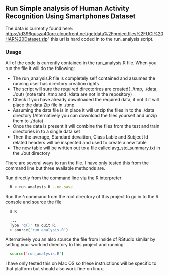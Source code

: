## Run Simple analysis of Human Activity Recognition Using Smartphones Dataset

The data is currently found here:
  https://d396qusza40orc.cloudfront.net/getdata%2Fprojectfiles%2FUCI%20HAR%20Dataset.zip"
 this url is hard coded in to the run_analysis script.

### Usage
All of the code is currently contained in the run_analysis.R file. When you run the file it will do the following:

* The run_analysis.R file is completely self contained and assumes the running user has directory creation rights
* The script will sure the required directorires are created( ./tmp, ./data, ./out) (note taht ./tmp and ./data are not in the repository)
* Check if you have already downloaded the required data, if not it it will place the data Zip file in ./tmp
* Assuming the data file is in place it will unzip the files in to the ./data directory (Alternatively you can download the files yourself and unzip them to ./data)
* Once the data is present it will combine the files from the test and train directories in to a single data set
* Then the average, Standard devaition, Class Lable and Subject Id related headers will be inspected and used to create a new table
* The new table will be written out to a file called avg_std_summary.txt in the ./out directory

There are several ways to run the file. I have only tested this from the command line but three available methonds are.

Run directly from the command line via the R interpreter
```bash
  R < run_analysis.R --no-save
```

Run the `R` command from the root directory of this project to go in to the R console and source the file
```bash
  $ R

  ...
  Type 'q()' to quit R.
  > source('run_analysis.R')
```

Alternatively you an also source the file from inside of RStudio similar by setting your workind directory to this project and running
```bash
  source('run_analysis.R')
```

I have only tested this on Mac OS so these instructions will be specific to that platform but should also work fine on linux.


